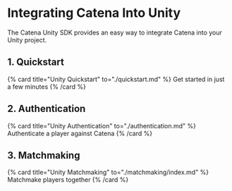 # Integrating Catena Into Unity

The Catena Unity SDK provides an easy way to integrate Catena into your Unity project.

## 1. Quickstart
{% card title="Unity Quickstart" to="./quickstart.md" %}
    Get started in just a few minutes
{% /card %}

## 2. Authentication
{% card title="Unity Authentication" to="./authentication.md" %}
    Authenticate a player against Catena
{% /card %}

## 3. Matchmaking
{% card title="Unity Matchmaking" to="./matchmaking/index.md" %}
    Matchmake players together
{% /card %}
